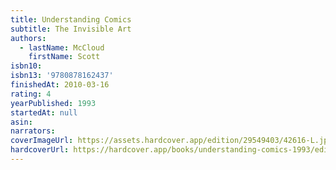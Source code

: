 ```yaml
---
title: Understanding Comics
subtitle: The Invisible Art
authors:
  - lastName: McCloud
    firstName: Scott
isbn10:
isbn13: '9780878162437'
finishedAt: 2010-03-16
rating: 4
yearPublished: 1993
startedAt: null
asin:
narrators:
coverImageUrl: https://assets.hardcover.app/edition/29549403/42616-L.jpg
hardcoverUrl: https://hardcover.app/books/understanding-comics-1993/editions/30762610
---
```

